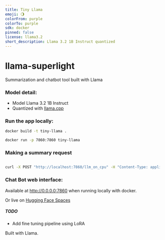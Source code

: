 ```yaml
---
title: Tiny Llama
emoji: 🌖
colorFrom: purple
colorTo: purple
sdk: docker
pinned: false
license: llama3.2
short_description: Llama 3.2 1B Instruct quantized
---
```


# llama-superlight

Summarization and chatbot tool built with Llama

### Model detail:

- Model Llama 3.2 1B Instruct
- Quantized with [llama.cpp](https://github.com/ggerganov/llama.cpp)

### Run the app locally:

~~~bash
docker build -t tiny-llama .

docker run -p 7860:7860 tiny-llama
~~~

### Making a summary request

~~~bash

curl -X POST "http://localhost:7860/llm_on_cpu" -H "Content-Type: application/json" -d '{"item": "hi"}'
~~~

### Chat Bot web interface: 

Available at http://0.0.0.0:7860 when running locally with docker.

Or live on [Hugging Face Spaces](https://huggingface.co/spaces/aygalic/tiny-llama)

##### TODO 
- Add fine tuning pipeline using LoRA

Built with Llama.